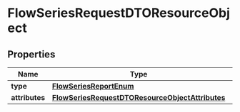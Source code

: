 # FlowSeriesRequestDTOResourceObject

## Properties
Name | Type | Description | Notes
------------ | ------------- | ------------- | -------------
**type** | [**FlowSeriesReportEnum**](FlowSeriesReportEnum.md) |  | 
**attributes** | [**FlowSeriesRequestDTOResourceObjectAttributes**](FlowSeriesRequestDTOResourceObjectAttributes.md) |  | 
